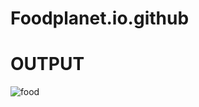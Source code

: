 # Foodplanet.io.github
# OUTPUT
![food](https://user-images.githubusercontent.com/122076180/231668609-e5ec0bcb-5a5a-4dc6-b5b8-5e16decc2ca0.png)
